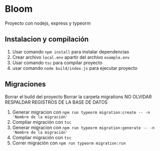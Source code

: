 # Bloom #
Proyecto con nodejs, express y typeorm 


## Instalacion y compilación
1. Usar comando `npm install` para instalar dependencias
2. Crear archivo `local.env` apartir del archivo `example.env`
3. Usar comando `tsc` para compilar proyecto
4. usar comando `node build/index.js` para ejecutar proyecto

## Migraciones

Borrar el build del proyecto
Borrar la carpeta migrations
NO OLVIDAR RESPALDAR REGISTROS DE LA BASE DE DATOS

1. Generar migracion con `npm run typeorm migration:create -- -n 'Nombre de la migración'`
2. Compliar migración con `tsc`
3. Generar migracion con `npm run typeorm migration:generate -- -n 'Nombre de la migración'`
4. Compliar migración con `tsc`
5. Correr migración con `npm run typeorm migration:run`